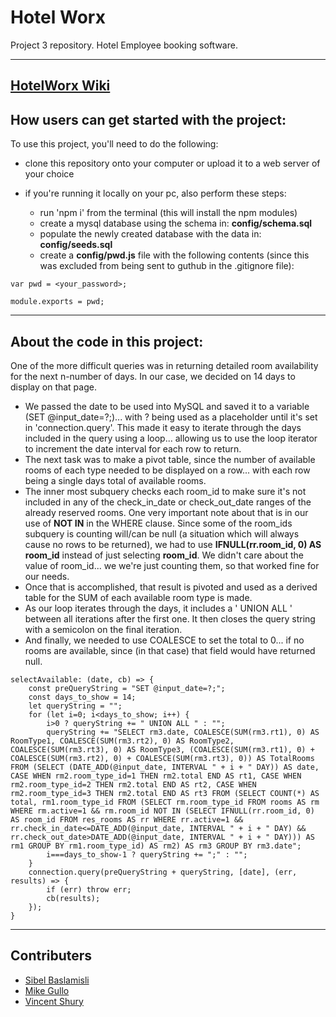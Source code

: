 # Hotel Worx
Project 3 repository. Hotel Employee booking software.

---
[HotelWorx Wiki](https://github.com/Vincent440/hotel-worx/wiki)
---

## How users can get started with the project:

To use this project, you'll need to do the following:

* clone this repository onto your computer or upload it to a web server of your choice

* if you're running it locally on your pc, also perform these steps:

    * run 'npm i' from the terminal (this will install the npm modules)
    * create a mysql database using the schema in: **config/schema.sql**
    * populate the newly created database with the data in: **config/seeds.sql**
    * create a **config/pwd.js** file with the following contents (since this was excluded from being sent to guthub in the .gitignore file):

```
var pwd = <your_password>;

module.exports = pwd;
```

---

## About the code in this project:

One of the more difficult queries was in returning detailed room availability for the next n-number of days. In our case, we decided on 14 days to display on that page.
 * We passed the date to be used into MySQL and saved it to a variable (SET @input_date=?;)... with ? being used as a placeholder until it's set in 'connection.query'. This made it easy to iterate through the days included in the query using a loop... allowing us to use the loop iterator to increment the date interval for each row to return.
 * The next task was to make a pivot table, since the number of available rooms of each type needed to be displayed on a row... with each row being a single days total of available rooms.
 * The inner most subquery checks each room_id to make sure it's not included in any of the check_in_date or check_out_date ranges of the already reserved rooms. One very important note about that is in our use of **NOT IN** in the WHERE clause. Since some of the room_ids subquery is counting will/can be null (a situation which will always cause no rows to be returned), we had to use **IFNULL(rr.room_id, 0) AS room_id** instead of just selecting **room_id**. We didn't care about the value of room_id... we we're just counting them, so that worked fine for our needs.
 * Once that is accomplished, that result is pivoted and used as a derived table for the SUM of each available room type is made.
 * As our loop iterates through the days, it includes a ' UNION ALL ' between all iterations after the first one. It then closes the query string with a semicolon on the final iteration.
 * And finally, we needed to use COALESCE to set the total to 0... if no rooms are available, since (in that case) that field would have returned null.

```
selectAvailable: (date, cb) => {
    const preQueryString = "SET @input_date=?;";
    const days_to_show = 14;
    let queryString = "";
    for (let i=0; i<days_to_show; i++) {
        i>0 ? queryString += " UNION ALL " : "";
        queryString += "SELECT rm3.date, COALESCE(SUM(rm3.rt1), 0) AS RoomType1, COALESCE(SUM(rm3.rt2), 0) AS RoomType2, COALESCE(SUM(rm3.rt3), 0) AS RoomType3, (COALESCE(SUM(rm3.rt1), 0) + COALESCE(SUM(rm3.rt2), 0) + COALESCE(SUM(rm3.rt3), 0)) AS TotalRooms FROM (SELECT (DATE_ADD(@input_date, INTERVAL " + i + " DAY)) AS date, CASE WHEN rm2.room_type_id=1 THEN rm2.total END AS rt1, CASE WHEN rm2.room_type_id=2 THEN rm2.total END AS rt2, CASE WHEN rm2.room_type_id=3 THEN rm2.total END AS rt3 FROM (SELECT COUNT(*) AS total, rm1.room_type_id FROM (SELECT rm.room_type_id FROM rooms AS rm WHERE rm.active=1 && rm.room_id NOT IN (SELECT IFNULL(rr.room_id, 0) AS room_id FROM res_rooms AS rr WHERE rr.active=1 && rr.check_in_date<=DATE_ADD(@input_date, INTERVAL " + i + " DAY) && rr.check_out_date>DATE_ADD(@input_date, INTERVAL " + i + " DAY))) AS rm1 GROUP BY rm1.room_type_id) AS rm2) AS rm3 GROUP BY rm3.date";
        i===days_to_show-1 ? queryString += ";" : "";
    }
    connection.query(preQueryString + queryString, [date], (err, results) => {
        if (err) throw err;
        cb(results);
    });
}
```

---

## Contributers

* [Sibel Baslamisli](https://sialbul.github.io/sibel-portfolio/)
* [Mike Gullo](https://mike14747.github.io/)
* [Vincent Shury](https://vincent440.github.io/)
